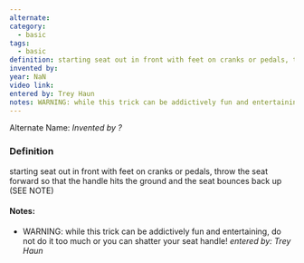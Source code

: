 ```yaml
---
alternate: 
category:
  - basic
tags:
  - basic
definition: starting seat out in front with feet on cranks or pedals, throw the seat forward so that the handle hits the ground and the seat bounces back up (SEE NOTE)
invented by: 
year: NaN
video link: 
entered by: Trey Haun
notes: WARNING: while this trick can be addictively fun and entertaining, do not do it too much or you can shatter your seat handle!
---
```

Alternate Name: 
*Invented by ?*

### Definition
starting seat out in front with feet on cranks or pedals, throw the seat forward so that the handle hits the ground and the seat bounces back up (SEE NOTE)


#### Notes:
- WARNING: while this trick can be addictively fun and entertaining, do not do it too much or you can shatter your seat handle!
*entered by: Trey Haun*
